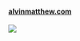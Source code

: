 #### [alvinmatthew.com](https://alvinmatthew.com "Portfolio")
[<img src="https://github.com/user-attachments/assets/3dc8836b-716f-4d2b-8da5-8946ff60f249">](https://alvinmatthew.com)
